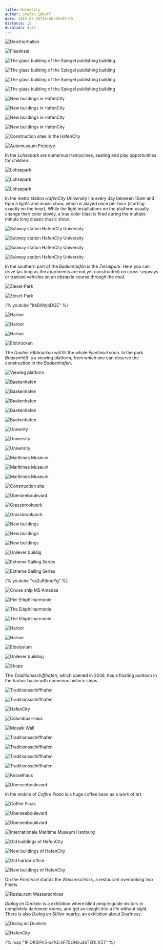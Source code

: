 ```yaml
---
title: HafenCity
author: Stefan Imhoff
date: 2015-07-26T18:00:00+02:00
distance: 12
duration: 4:04
---
```


![Deichtorhallen](/assets/images/districts/hafencity-01.jpg)

![Fleetinsel](/assets/images/districts/hafencity-02.jpg)

![The glass building of the Spiegel publishing building](/assets/images/districts/hafencity-03.jpg)

![The glass building of the Spiegel publishing building](/assets/images/districts/hafencity-06.jpg)

![The glass building of the Spiegel publishing building](/assets/images/districts/hafencity-05.jpg)

![The glass building of the Spiegel publishing building](/assets/images/districts/hafencity-04.jpg)

![New buildings in HafenCity](/assets/images/districts/hafencity-07.jpg)

![New buildings in HafenCity](/assets/images/districts/hafencity-12.jpg)

![New buildings in HafenCity](/assets/images/districts/hafencity-08.jpg)

![New buildings in HafenCity](/assets/images/districts/hafencity-11.jpg)

![Construction sites in the HafenCity](/assets/images/districts/hafencity-09.jpg)

![Automuseum Prototyp](/assets/images/districts/hafencity-10.jpg)

In the _Lohsepark_ are numerous trampolines, seating and play opportunities for children.

![Lohsepark](/assets/images/districts/hafencity-13.jpg)

![Lohsepark](/assets/images/districts/hafencity-15.jpg)

![Lohsepark](/assets/images/districts/hafencity-14.jpg)

In the metro station _HafenCity University_ I is every day between 10am and 6pm a lights and music show, which is played once per hour (starting exactly on the hour). While the light installations on the platform usually change their color slowly, a true color blast is fired during the multiple minute long classic music show.

![Subway station HafenCity University](/assets/images/districts/hafencity-30.jpg)

![Subway station HafenCity University](/assets/images/districts/hafencity-33.jpg)

![Subway station HafenCity University](/assets/images/districts/hafencity-32.jpg)

![Subway station HafenCity University](/assets/images/districts/hafencity-31.jpg)

In the southern part of the _Baakenhafen_ is the _Zieselpark_. Here you can drive (as long as the apartments are not yet constructed) on cross-segways or tracked vehicles on an obstacle course through the mud.

![Ziesel-Park](/assets/images/districts/hafencity-21.jpg)

![Ziesel-Park](/assets/images/districts/hafencity-22.jpg)

{% youtube "lrkBWnjbDQE" %}

![Harbor](/assets/images/districts/hafencity-23.jpg)

![Harbor](/assets/images/districts/hafencity-26.jpg)

![Harbor](/assets/images/districts/hafencity-25.jpg)

![Elbbrücken](/assets/images/districts/hafencity-24.jpg)

The _Quatier Elbbrücken_ will fill the whole _Fleetinsel_ soon. In the park _Baakenhöft_ is a viewing platform, from which one can observe the construction in the _Baakenhafen_.

![Viewing platform](/assets/images/districts/hafencity-29.jpg)

![Baakenhafen](/assets/images/districts/hafencity-20.jpg)

![Baakenhafen](/assets/images/districts/hafencity-19.jpg)

![Baakenhafen](/assets/images/districts/hafencity-18.jpg)

![Baakenhafen](/assets/images/districts/hafencity-17.jpg)

![Baakenhafen](/assets/images/districts/hafencity-16.jpg)

![Univerity](/assets/images/districts/hafencity-27.jpg)

![University](/assets/images/districts/hafencity-28.jpg)

![University](/assets/images/districts/hafencity-34.jpg)

![Maritimes Museum](/assets/images/districts/hafencity-39.jpg)

![Maritimes Museum](/assets/images/districts/hafencity-38.jpg)

![Maritimes Museum](/assets/images/districts/hafencity-37.jpg)

![Construction site](/assets/images/districts/hafencity-35.jpg)

![Überseeboulevard](/assets/images/districts/hafencity-40.jpg)

![Grassbrookpark](/assets/images/districts/hafencity-44.jpg)

![Grassbrookpark](/assets/images/districts/hafencity-45.jpg)

![New buildings](/assets/images/districts/hafencity-43.jpg)

![New buildings](/assets/images/districts/hafencity-42.jpg)

![New buildings](/assets/images/districts/hafencity-41.jpg)

![Unilever buildig](/assets/images/districts/hafencity-46.jpg)

![Extreme Sailing Series](/assets/images/districts/hafencity-49.jpg)

![Extreme Sailing Series](/assets/images/districts/hafencity-48.jpg)

{% youtube "va2uRtkndYg" %}

![Cruise ship MS Amadea](/assets/images/districts/hafencity-47.jpg)

![Pier Elbphilharmonie](/assets/images/districts/hafencity-55.jpg)

![The Elbphilharmonie](/assets/images/districts/hafencity-59.jpg)

![The Elbphilharmonie](/assets/images/districts/hafencity-58.jpg)

![Harbor](/assets/images/districts/hafencity-57.jpg)

![Harbor](/assets/images/districts/hafencity-56.jpg)

![Elbelysium](/assets/images/districts/hafencity-60.jpg)

![Unilever building](/assets/images/districts/hafencity-54.jpg)

![Shops](/assets/images/districts/hafencity-61.jpg)

The _Traditionsschiffhafen_, which opened in 2008, has a floating pontoon in the harbor basin with numerous historic ships.

![Traditionsschiffhafen](/assets/images/districts/hafencity-70.jpg)

![Traditionsschiffhafen](/assets/images/districts/hafencity-69.jpg)

![HafenCity](/assets/images/districts/hafencity-68.jpg)

![Columbus-Haus](/assets/images/districts/hafencity-67.jpg)

![Mosaik Wall](/assets/images/districts/hafencity-66.jpg)

![Traditionsschiffhafen](/assets/images/districts/hafencity-65.jpg)

![Traditionsschiffhafen](/assets/images/districts/hafencity-64.jpg)

![Traditionsschiffhafen](/assets/images/districts/hafencity-63.jpg)

![Traditionsschiffhafen](/assets/images/districts/hafencity-62.jpg)

![Kesselhaus](/assets/images/districts/hafencity-71.jpg)

![Überseeboulevard](/assets/images/districts/hafencity-73.jpg)

In the middle of _Coffee Plaza_ is a huge coffee bean as a work of art.

![Coffee Plaza](/assets/images/districts/hafencity-72.jpg)

![Überseeboulevard](/assets/images/districts/hafencity-74.jpg)

![Überseeboulevard](/assets/images/districts/hafencity-75.jpg)

![Internationale Maritime Museum Hamburg](/assets/images/districts/hafencity-80.jpg)

![Old buildings of HafenCity](/assets/images/districts/hafencity-79.jpg)

![New buildings of HafenCity](/assets/images/districts/hafencity-78.jpg)

![Old harbor office](/assets/images/districts/hafencity-77.jpg)

![New buildings of HafenCity](/assets/images/districts/hafencity-76.jpg)

On the _Fleetinsel_ stands the _Wasserschloss_, a restaurant overlooking two Fleets.

![Restaurant Wasserschloss](/assets/images/districts/hafencity-81.jpg)

_Dialog im Dunkeln_ is a exhibition where blind people guide visitors in completely darkened rooms, and get an insight into a life without sight. There is also _Dialog im Stillen_ nearby, an exhibition about Deafness.

![Dialog im Dunkeln](/assets/images/districts/hafencity-82.jpg)

![HafenCity](/assets/images/map/hafencity.jpg)

{% map "1FlDK0lPn5-xsfQLkF75OHzu3bTEDLX5T" %}
